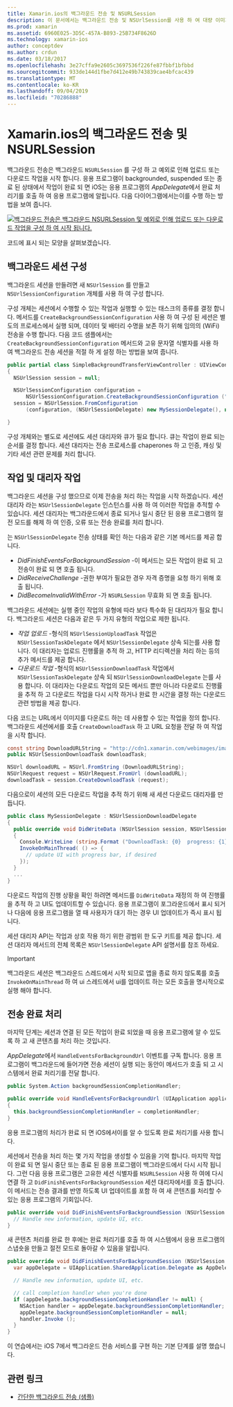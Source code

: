 ```yaml
---
title: Xamarin.ios의 백그라운드 전송 및 NSURLSession
description: 이 문서에서는 백그라운드 전송 및 NSUrlSession를 사용 하 여 대량 이미지의 다운로드를 시작 하는 방법을 보여 주는 연습을 제공 하 고 앱이 백그라운드에 배치 될 때 해당 다운로드를 계속 합니다.
ms.prod: xamarin
ms.assetid: 6960E025-3D5C-457A-B893-25B734F8626D
ms.technology: xamarin-ios
author: conceptdev
ms.author: crdun
ms.date: 03/18/2017
ms.openlocfilehash: 3e27cffa9e2605c3697536f226fe87fbbf1bfbbd
ms.sourcegitcommit: 933de144d1fbe7d412e49b743839cae4bfcac439
ms.translationtype: MT
ms.contentlocale: ko-KR
ms.lasthandoff: 09/04/2019
ms.locfileid: "70286888"
---
```

# <a name="background-transfer-and-nsurlsession-in-xamarinios"></a>Xamarin.ios의 백그라운드 전송 및 NSURLSession

백그라운드 전송은 백그라운드 `NSURLSession` 를 구성 하 고 예외로 인해 업로드 또는 다운로드 작업을 시작 합니다. 응용 프로그램이 backgrounded, suspended 또는 종료 된 상태에서 작업이 완료 되 면 iOS는 응용 프로그램의 *AppDelegate*에서 완료 처리기를 호출 하 여 응용 프로그램에 알립니다. 다음 다이어그램에서는이를 수행 하는 방법을 보여 줍니다.

 [![](background-transfer-walkthrough-images/transfer.png "백그라운드 전송은 백그라운드 NSURLSession 및 예외로 인해 업로드 또는 다운로드 작업을 구성 하 여 시작 됩니다.")](background-transfer-walkthrough-images/transfer.png#lightbox)

코드에 표시 되는 모양을 살펴보겠습니다.

## <a name="configuring-a-background-session"></a>백그라운드 세션 구성

백그라운드 세션을 만들려면 새 `NSUrlSession` 를 만들고 `NSUrlSessionConfiguration` 개체를 사용 하 여 구성 합니다.

구성 개체는 세션에서 수행할 수 있는 작업과 실행할 수 있는 태스크의 종류를 결정 합니다.
메서드를 `CreateBackgroundSessionConfiguration` 사용 하 여 구성 된 세션은 별도의 프로세스에서 실행 되며, 데이터 및 배터리 수명을 보존 하기 위해 임의의 (WiFi) 전송을 수행 합니다.
다음 코드 샘플에서는 `CreateBackgroundSessionConfiguration` 메서드와 고유 문자열 식별자를 사용 하 여 백그라운드 전송 세션을 적절 하 게 설정 하는 방법을 보여 줍니다.

```csharp
public partial class SimpleBackgroundTransferViewController : UIViewController
{
  NSUrlSession session = null;

  NSUrlSessionConfiguration configuration =
      NSUrlSessionConfiguration.CreateBackgroundSessionConfiguration ("com.SimpleBackgroundTransfer.BackgroundSession");
  session = NSUrlSession.FromConfiguration
      (configuration, (NSUrlSessionDelegate) new MySessionDelegate(), new NSOperationQueue());

}
```

구성 개체와는 별도로 세션에도 세션 대리자와 큐가 필요 합니다.
큐는 작업이 완료 되는 순서를 결정 합니다. 세션 대리자는 전송 프로세스를 chaperones 하 고 인증, 캐싱 및 기타 세션 관련 문제를 처리 합니다.

## <a name="working-with-tasks-and-delegates"></a>작업 및 대리자 작업

백그라운드 세션을 구성 했으므로 이제 전송을 처리 하는 작업을 시작 하겠습니다. 세션 대리자 라는 `NSUrlSessionDelegate` 인스턴스를 사용 하 여 이러한 작업을 추적할 수 있습니다. 세션 대리자는 백그라운드에서 종료 되거나 일시 중단 된 응용 프로그램의 절전 모드를 해제 하 여 인증, 오류 또는 전송 완료를 처리 합니다.

는 `NSUrlSessionDelegate` 전송 상태를 확인 하는 다음과 같은 기본 메서드를 제공 합니다.

- *DidFinishEventsForBackgroundSession* -이 메서드는 모든 작업이 완료 되 고 전송이 완료 되 면 호출 됩니다.
- *DidReceiveChallenge* -권한 부여가 필요한 경우 자격 증명을 요청 하기 위해 호출 됩니다.
- *DidBecomeInvalidWithError* -가 `NSURLSession` 무효화 되 면 호출 됩니다.


백그라운드 세션에는 실행 중인 작업의 유형에 따라 보다 특수화 된 대리자가 필요 합니다. 백그라운드 세션은 다음과 같은 두 가지 유형의 작업으로 제한 됩니다.

- *작업 업로드* -형식의 `NSUrlSessionUploadTask` 작업은 `NSUrlSessionTaskDelegate` 에서 `NSUrlSessionDelegate` 상속 되는를 사용 합니다. 이 대리자는 업로드 진행률을 추적 하 고, HTTP 리디렉션을 처리 하는 등의 추가 메서드를 제공 합니다.
- *다운로드 작업* -형식의 `NSUrlSessionDownloadTask` 작업에서 `NSUrlSessionTaskDelegate` 상속 되 `NSUrlSessionDownloadDelegate` 는를 사용 합니다. 이 대리자는 다운로드 작업의 모든 메서드 뿐만 아니라 다운로드 진행률을 추적 하 고 다운로드 작업을 다시 시작 하거나 완료 한 시간을 결정 하는 다운로드 관련 방법을 제공 합니다.


다음 코드는 URL에서 이미지를 다운로드 하는 데 사용할 수 있는 작업을 정의 합니다. 백그라운드 세션에서를 호출 `CreateDownloadTask` 하 고 URL 요청을 전달 하 여 작업을 시작 합니다.

```csharp
const string DownloadURLString = "http://cdn1.xamarin.com/webimages/images/xamarin.png";
public NSUrlSessionDownloadTask downloadTask;

NSUrl downloadURL = NSUrl.FromString (DownloadURLString);
NSUrlRequest request = NSUrlRequest.FromUrl (downloadURL);
downloadTask = session.CreateDownloadTask (request);
```

다음으로이 세션의 모든 다운로드 작업을 추적 하기 위해 새 세션 다운로드 대리자를 만듭니다.

```csharp
public class MySessionDelegate : NSUrlSessionDownloadDelegate
{
  public override void DidWriteData (NSUrlSession session, NSUrlSessionDownloadTask downloadTask, long bytesWritten, long totalBytesWritten, long totalBytesExpectedToWrite)
  {
    Console.WriteLine (string.Format ("DownloadTask: {0}  progress: {1}", downloadTask, progress));
    InvokeOnMainThread( () => {
      // update UI with progress bar, if desired
    });
  }
  ...
}
```

다운로드 작업의 진행 상황을 확인 하려면 메서드를 `DidWriteData` 재정의 하 여 진행률을 추적 하 고 UI도 업데이트할 수 있습니다. 응용 프로그램이 포그라운드에서 표시 되거나 다음에 응용 프로그램을 열 때 사용자가 대기 하는 경우 UI 업데이트가 즉시 표시 됩니다.

세션 대리자 API는 작업과 상호 작용 하기 위한 광범위 한 도구 키트를 제공 합니다. 세션 대리자 메서드의 전체 목록은 `NSUrlSessionDelegate` API 설명서를 참조 하세요.

> [!IMPORTANT]
> 백그라운드 세션은 백그라운드 스레드에서 시작 되므로 앱을 종료 하지 않도록를 호출 `InvokeOnMainThread` 하 여 ui 스레드에서 ui를 업데이트 하는 모든 호출을 명시적으로 실행 해야 합니다. 


## <a name="handling-transfer-completion"></a>전송 완료 처리

마지막 단계는 세션과 연결 된 모든 작업이 완료 되었을 때 응용 프로그램에 알 수 있도록 하 고 새 콘텐츠를 처리 하는 것입니다.

*AppDelegate*에서 `HandleEventsForBackgroundUrl` 이벤트를 구독 합니다. 응용 프로그램이 백그라운드에 들어가면 전송 세션이 실행 되는 동안이 메서드가 호출 되 고 시스템에서 완료 처리기를 전달 합니다.

```csharp
public System.Action backgroundSessionCompletionHandler;

public override void HandleEventsForBackgroundUrl (UIApplication application, string sessionIdentifier, System.Action completionHandler)
{
  this.backgroundSessionCompletionHandler = completionHandler;
}
```

응용 프로그램의 처리가 완료 되 면 iOS에서이를 알 수 있도록 완료 처리기를 사용 합니다.

세션에서 전송을 처리 하는 몇 가지 작업을 생성할 수 있음을 기억 합니다. 마지막 작업이 완료 되 면 일시 중단 또는 종료 된 응용 프로그램이 백그라운드에서 다시 시작 됩니다. 그런 다음 응용 프로그램은 고유한 세션 식별자를 `NSURLSession` 사용 하 여에 다시 연결 하 고 `DidFinishEventsForBackgroundSession` 세션 대리자에서를 호출 합니다. 이 메서드는 전송 결과를 반영 하도록 UI 업데이트를 포함 하 여 새 콘텐츠를 처리할 수 있는 응용 프로그램의 기회입니다.

```csharp
public override void DidFinishEventsForBackgroundSession (NSUrlSession session) {
  // Handle new information, update UI, etc.
}
```

새 콘텐츠 처리를 완료 한 후에는 완료 처리기를 호출 하 여 시스템에서 응용 프로그램의 스냅숏을 만들고 절전 모드로 돌아갈 수 있음을 알립니다.

```csharp
public override void DidFinishEventsForBackgroundSession (NSUrlSession session) {
  var appDelegate = UIApplication.SharedApplication.Delegate as AppDelegate;

  // Handle new information, update UI, etc.

  // call completion handler when you're done
  if (appDelegate.backgroundSessionCompletionHandler != null) {
    NSAction handler = appDelegate.backgroundSessionCompletionHandler;
    appDelegate.backgroundSessionCompletionHandler = null;
    handler.Invoke ();
  }
}
```

이 연습에서는 iOS 7에서 백그라운드 전송 서비스를 구현 하는 기본 단계를 설명 했습니다.



## <a name="related-links"></a>관련 링크

- [간단한 백그라운드 전송 (샘플)](https://docs.microsoft.com/samples/xamarin/ios-samples/simplebackgroundtransfer)
